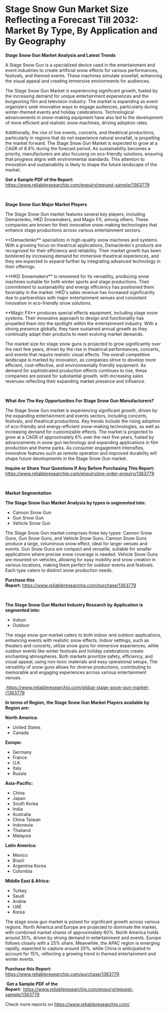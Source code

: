<p><h1>Stage Snow Gun Market Size Reflecting a Forecast Till 2032: Market By Type, By Application and By Geography</h1></p><p><strong>Stage Snow Gun Market Analysis and Latest Trends</strong></p>
<p><p>A Stage Snow Gun is a specialized device used in the entertainment and event industries to create artificial snow effects for various performances, festivals, and themed events. These machines simulate snowfall, enhancing the visual appeal and creating immersive environments for audiences.</p><p>The Stage Snow Gun Market is experiencing significant growth, fueled by the increasing demand for unique entertainment experiences and the burgeoning film and television industry. The market is expanding as event organizers seek innovative ways to engage audiences, particularly during winter-themed events and holiday celebrations. Technological advancements in snow-making equipment have also led to the development of more efficient and realistic snow machines, driving adoption rates.</p><p>Additionally, the rise of live events, concerts, and theatrical productions, particularly in regions that do not experience natural snowfall, is propelling the market forward. The Stage Snow Gun Market is expected to grow at a CAGR of 8.9% during the forecast period. As sustainability becomes a priority, manufacturers are also focusing on eco-friendly solutions, ensuring that progress aligns with environmental standards. This attention to innovation and sustainability is likely to shape the future landscape of the market.</p></p>
<p><strong>Get a Sample PDF of the Report:&nbsp;</strong> <a href="https://www.reliableresearchiq.com/enquiry/request-sample/1363779?utm_campaign=3296&utm_medium=2&utm_source=Github&utm_content=ia&utm_term=12042025&utm_id=stage-snow-gun">https://www.reliableresearchiq.com/enquiry/request-sample/1363779</a></p>
<p>&nbsp;</p>
<p><strong>Stage Snow Gun Major Market Players</strong></p>
<p><p>The Stage Snow Gun market features several key players, including Demaclenko, HKD Snowmakers, and Magic FX, among others. These companies are known for their innovative snow-making technologies that enhance stage productions across various entertainment sectors.</p><p>**Demaclenko** specializes in high-quality snow machines and systems. With a growing focus on theatrical applications, Demaclenko's products are recognized for their efficiency and reliability. Their market growth has been bolstered by increasing demand for immersive theatrical experiences, and they are expected to expand further by integrating advanced technology in their offerings.</p><p>**HKD Snowmakers** is renowned for its versatility, producing snow machines suitable for both winter sports and stage productions. Their commitment to sustainability and energy efficiency has positioned them favorably in the market. HKD's sales revenue has increased significantly due to partnerships with major entertainment venues and consistent innovation in eco-friendly snow solutions.</p><p>**Magic FX** produces special effects equipment, including stage snow systems. Their innovative approach to design and functionality has propelled them into the spotlight within the entertainment industry. With a strong presence globally, they have sustained annual growth as they continually adapt their products to meet evolving market demands.</p><p>The market size for stage snow guns is projected to grow significantly over the next few years, driven by the rise in theatrical performances, concerts, and events that require realistic visual effects. The overall competitive landscape is marked by innovation, as companies strive to develop more efficient, cost-effective, and environmentally friendly equipment. As demand for sophisticated production effects continues to rise, these companies are poised for substantial growth, with increasing sales revenues reflecting their expanding market presence and influence.</p></p>
<p>&nbsp;</p>
<p><strong>What Are The Key Opportunities For Stage Snow Gun Manufacturers?</strong></p>
<p><p>The Stage Snow Gun market is experiencing significant growth, driven by the expanding entertainment and events sectors, including concerts, festivals, and theatrical productions. Key trends include the rising adoption of eco-friendly and energy-efficient snow-making technologies, as well as increasing demand for customizable effects. The market is projected to grow at a CAGR of approximately 6% over the next five years, fueled by advancements in snow gun technology and expanding applications in film production and theme parks. As consumer engagement intensifies, innovative features such as remote operation and improved durability will shape future developments in the Stage Snow Gun market.</p></p>
<p><strong>Inquire or Share Your Questions If Any Before Purchasing This Report:</strong> <a href="https://www.reliableresearchiq.com/enquiry/pre-order-enquiry/1363779?utm_campaign=3296&utm_medium=2&utm_source=Github&utm_content=ia&utm_term=12042025&utm_id=stage-snow-gun">https://www.reliableresearchiq.com/enquiry/pre-order-enquiry/1363779</a></p>
<p>&nbsp;</p>
<p><strong>Market Segmentation</strong></p>
<p><strong>The Stage Snow Gun Market Analysis by types is segmented into:</strong></p>
<p><ul><li>Cannon Snow Gun</li><li>Gun Snow Gun</li><li>Vehicle Snow Gun</li></ul></p>
<p><p>The Stage Snow Gun market comprises three key types: Cannon Snow Guns, Gun Snow Guns, and Vehicle Snow Guns. Cannon Snow Guns produce a large, voluminous snow effect, ideal for larger venues and events. Gun Snow Guns are compact and versatile, suitable for smaller applications where precise snow coverage is needed. Vehicle Snow Guns are mounted on vehicles, allowing for easy mobility and snow creation in various locations, making them perfect for outdoor events and festivals. Each type caters to distinct snow production needs.</p></p>
<p><strong>Purchase this Report:&nbsp;</strong><a href="https://www.reliableresearchiq.com/purchase/1363779?utm_campaign=3296&utm_medium=2&utm_source=Github&utm_content=ia&utm_term=12042025&utm_id=stage-snow-gun">https://www.reliableresearchiq.com/purchase/1363779</a></p>
<p>&nbsp;</p>
<p><strong>The Stage Snow Gun Market Industry Research by Application is segmented into:</strong></p>
<p><ul><li>Indoor</li><li>Outdoor</li></ul></p>
<p><p>The stage snow gun market caters to both indoor and outdoor applications, enhancing events with realistic snow effects. Indoor settings, such as theaters and concerts, utilize snow guns for immersive experiences, while outdoor events like winter festivals and holiday celebrations create enchanting atmospheres. Both markets prioritize safety, efficiency, and visual appeal, using non-toxic materials and easy operational setups. The versatility of snow guns allows for diverse productions, contributing to memorable and engaging experiences across various entertainment venues.</p></p>
<p><a href="https://www.reliableresearchiq.com/global-stage-snow-gun-market-r1363779?utm_campaign=3296&utm_medium=2&utm_source=Github&utm_content=ia&utm_term=12042025&utm_id=stage-snow-gun">&nbsp;https://www.reliableresearchiq.com/global-stage-snow-gun-market-r1363779</a></p>
<p><strong>In terms of Region, the Stage Snow Gun Market Players available by Region are:</strong></p>
<p>
    <p> <strong> North America: </strong>
        <ul>
            <li>United States</li>
            <li>Canada</li>
        </ul>
        </p> 
    <p> <strong> Europe: </strong>
        <ul>
            <li>Germany</li>
            <li>France</li>
            <li>U.K.</li>
            <li>Italy</li>
            <li>Russia</li>
        </ul>
        </p> 
    <p> <strong> Asia-Pacific: </strong>
        <ul>
            <li>China</li>
            <li>Japan</li>
            <li>South Korea</li>
            <li>India</li>
            <li>Australia</li>
            <li>China Taiwan</li>
            <li>Indonesia</li>
            <li>Thailand</li>
            <li>Malaysia</li>
        </ul>
        </p> 
    <p> <strong> Latin America: </strong>
        <ul>
            <li>Mexico</li>
            <li>Brazil</li>
            <li>Argentina Korea</li>
            <li>Colombia</li>
        </ul>
        </p> 
    <p> <strong> Middle East & Africa: </strong>
        <ul>
            <li>Turkey</li>
            <li>Saudi</li>
            <li>Arabia</li>
            <li>UAE</li>
            <li>Korea</li>
        </ul>
    </p>
    </p>
<p><p>The stage snow gun market is poised for significant growth across various regions. North America and Europe are projected to dominate the market, with combined market shares of approximately 60%. North America holds around 35%, driven by strong demand in entertainment and events. Europe follows closely with a 25% share. Meanwhile, the APAC region is emerging rapidly, expected to capture around 20%, while China is anticipated to account for 15%, reflecting a growing trend in themed entertainment and winter events.</p></p>
<p><strong>Purchase this Report: </strong><a href="https://www.reliableresearchiq.com/purchase/1363779?utm_campaign=3296&utm_medium=2&utm_source=Github&utm_content=ia&utm_term=12042025&utm_id=stage-snow-gun">https://www.reliableresearchiq.com/purchase/1363779</a></p>
<p>&nbsp;<strong>Get a Sample PDF of the Report:&nbsp;&nbsp;</strong><a href="https://www.reliableresearchiq.com/enquiry/request-sample/1363779?utm_campaign=3296&utm_medium=2&utm_source=Github&utm_content=ia&utm_term=12042025&utm_id=stage-snow-gun">https://www.reliableresearchiq.com/enquiry/request-sample/1363779</a></p>
<p><strong></strong></p>
<p>Check more reports on <a href="https://www.reliableresearchiq.com/?utm_campaign=3296&utm_medium=2&utm_source=Github&utm_content=ia&utm_term=12042025&utm_id=stage-snow-gun">https://www.reliableresearchiq.com/</a></p>
